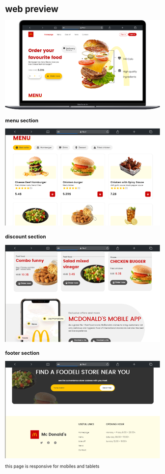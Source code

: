 <h1>web preview</h1>

![](preview/Macbook-Air-.png)

<h3>menu section</h3>

![](preview/web-menu.png)

<h3>discount section</h3>

![](preview/sell-off.png)

<h3>footer section</h3>

![](preview/footer.png)

this page is responsive for mobiles and tablets
